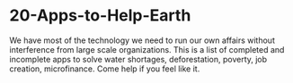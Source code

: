 # 20-Apps-to-Help-Earth

We have most of the technology we need to run our own affairs without interference from large scale organizations. This is a list of completed and incomplete apps to solve water shortages, deforestation, poverty, job creation, microfinance. Come help if you feel like it. 
